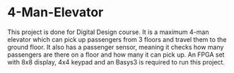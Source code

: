 # 4-Man-Elevator
  This project is done for Digital Design course. It is a maximum 4-man elevator which can pick up passengers from 3 floors and travel them to the ground floor. It also has a passenger sensor, meaning it checks how many passengers are there on a floor and how many it can pick up. 
  An FPGA set with 8x8 display, 4x4 keypad and an Basys3 is required to run this project.
